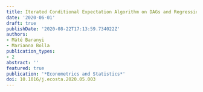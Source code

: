 ```yaml
---
title: Iterated Conditional Expectation Algorithm on DAGs and Regression Graphs
date: '2020-06-01'
draft: true
publishDate: '2020-08-22T17:13:59.734022Z'
authors:
- Máté Baranyi
- Marianna Bolla
publication_types:
- 2
abstract: ''
featured: true
publication: '*Econometrics and Statistics*'
doi: 10.1016/j.ecosta.2020.05.003
---
```


